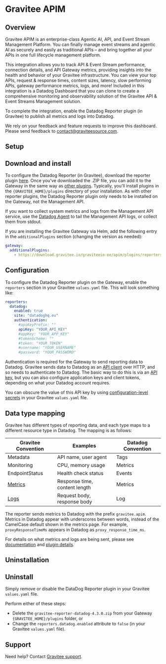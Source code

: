# Gravitee APIM

## Overview

Gravitee APIM is an enterprise-class Agentic AI, API, and Event Stream Management Platform.  You can finally manage event streams and agentic AI as securely and easily as traditional APIs – and bring together all your APIs in one full lifecycle management platform.

This integration allows you to track API & Event Stream performance, connection details, and API Gateway metrics, providing insights into the health and behavior of your Gravitee infrastructure.  You can view your top APIs, request & response times, content sizes, latency, slow performing APIs, gateway performance metrics, logs, and more!
Included in this integration is a Datadog Dashboard that you can clone to create a comprehensive monitoring and observability solution of the Gravitee API & Event Streams Management solution.

To complete the integration, enable the Datadog Reporter plugin (in Gravitee) to publish all metrics and logs into Datadog.

We rely on your feedback and feature requests to improve this dashboard. Please send feedback to <contact@graviteesource.com>.

## Setup

## Download and install

To configure the Datadog Reporter (in Gravitee), download the reporter plugin [here][1]. Once you've downloaded the .ZIP file, you can add it to the Gateway in the same way as [other plugins][2]. Typically, you'll install plugins in the `{GRAVITEE_HOME}/plugins` directory of your installation. As with other reporter plugins, the Datadog Reporter plugin only needs to be installed on the Gateway, not the Management API.

If you want to collect system metrics and logs from the Management API service, use the [Datadog Agent][3] to tail the Management API logs, or collect them from stdout.

If you are installing the Gravitee Gateway via Helm, add the following entry in the `additionalPlugins` section (changing the version as needed):

```yaml
gateway:
  additionalPlugins:
    - https://download.gravitee.io/graviteeio-ee/apim/plugins/reporters/gravitee-reporter-datadog/gravitee-reporter-datadog-4.3.0.zip
```

## Configuration

To configure the Datadog Reporter plugin on the Gateway, enable the `reporters` section in your Gravitee `values.yaml` file. This will look something like:

```yaml
reporters:
  datadog:
    enabled: true
    site: "datadoghq.eu"
    authentication:
      #apiKeyPrefix: ""
      apiKey: "YOUR_API_KEY"
      #appKey: "YOUR_APP_KEY"
      #tokenScheme: ""
      #token: "YOUR_TOKEN"
      #username: "YOUR_USERNAME"
      #password: "YOUR_PASSWORD"
```

Authentication is required for the Gateway to send reporting data to Datadog. Gravitee sends data to Datadog as an [API client][4] over HTTP, and so needs to authenticate to Datadog. The basic way to do this is via an [API key][5], but you can also configure application keys and client tokens, depending on what your Datadog account requires.

You can obscure the value of this API key by using [configuration-level secrets][6] in your Gravitee `values.yaml` file.

## Data type mapping

Gravitee has different types of reporting data, and each type maps to a different resource type in Datadog. The mapping is as follows:

| Gravitee Convention                      | Examples                      | Datadog Convention |
| ---------------------------------------- | ----------------------------- | ------------------ |
| Metadata                                 | API name, user agent          | Tags               |
| Monitoring                               | CPU, memory usage             | Metrics            |
| EndpointStatus                           | Health check status           | Events             |
| [Metrics][7] | Response time, content length | Metrics            |
| [Logs][8]   | Request body, response body   | Log                |

The reporter sends metrics to Datadog with the prefix `gravitee.apim`. Metrics in Datadog appear with underscores between words, instead of the CamelCase default shown in the metrics page. For example, `proxyResponseTimeMs` appears in Datadog as `proxy_response_time_ms`.

For details on what metrics and logs are being sent, please see [documentation][9] and [plugin details][10].

## Uninstallation

## Uninstall

Simply remove or disable the DataDog Reporter plugin in your Gravitee `values.yaml` file.

Perform either of these steps:
- Delete the `gravitee-reporter-datadog-4.3.0.zip` from your Gateway `{GRAVITEE_HOME}/plugins` folder, or
- Change the `reporters.datadog.enabled` attribute to `false` (in your Gravitee `values.yaml` file).

## Support

Need help? Contact [Gravitee support][11].


[1]: https://download.gravitee.io/#graviteeio-ee/apim/plugins/reporters/gravitee-reporter-datadog/
[2]: https://documentation.gravitee.io/apim/4.3/overview/plugins#deployment
[3]: https://docs.datadoghq.com/agent/?tab=Linux
[4]: https://docs.datadoghq.com/api/latest/
[5]: https://docs.datadoghq.com/account_management/api-app-keys/
[6]: https://documentation.gravitee.io/apim/configure-apim/sensitive-data-management/configuration-level-secrets
[7]: https://documentation.gravitee.io/apim/gravitee-gateway/reporters#metrics-sent-via-reporters
[8]: https://documentation.gravitee.io/apim/gravitee-gateway/reporters#log-data-sent-via-reporters
[9]: https://documentation.gravitee.io/apim/gravitee-gateway/reporters/datadog-reporter
[10]: https://www.gravitee.io/plugins/gravitee-reporter-datadog
[11]: https://www.gravitee.io/contact-us